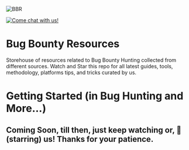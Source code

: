 ![BBR](https://raw.githubusercontent.com/BugBountyResources/Resources/master/BBR%20alpha%20logo.png)

[![Come chat with us!](https://badges.gitter.im/USER/REPO.png)](https://gitter.im/BBRteam/Lobby "Gitter Chat")


# Bug Bounty Resources


Storehouse of resources related to Bug Bounty Hunting collected from different sources. Watch and Star this repo for all latest guides, tools, methodology, platforms tips, and tricks curated by us.


# Getting Started (in Bug Hunting and More...)

## Coming Soon, till then, just keep watching or, 🌟 (starring) us! Thanks for your patience.
